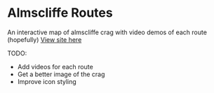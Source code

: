 
# Almscliffe Routes

An interactive map of almscliffe crag with video demos of each route (hopefully)
[View site here](https://almscliffe.danmoulson.com)

TODO:
 - Add videos for each route
 - Get a better image of the crag
 - Improve icon styling

